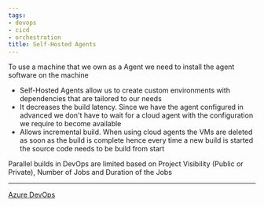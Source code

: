 ```yaml
---
tags:
- devops
- cicd
- orchestration
title: Self-Hosted Agents
---
```


To use a machine that we own as a Agent we need to install the agent software on the machine

* Self-Hosted Agents allow us to create custom environments with dependencies that are tailored to our needs  
* It decreases the build latency. Since we have the agent configured in advanced we don't have to wait for a cloud agent with the configuration we require to become available
* Allows incremental build. When using cloud agents the VMs are deleted as soon as the build is complete hence every time a new build is started the source code needs to be build from start

Parallel builds in DevOps are limited based on Project Visibility (Public or Private), Number of Jobs and Duration of the Jobs

---

[Azure DevOps](azure-devops.md)